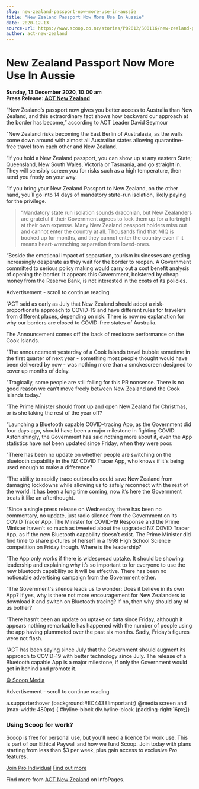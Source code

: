 ```yaml
---
slug: new-zealand-passport-now-more-use-in-aussie
title: "New Zealand Passport Now More Use In Aussie"
date: 2020-12-13
source-url: https://www.scoop.co.nz/stories/PO2012/S00116/new-zealand-passport-now-more-use-in-aussie.htm
author: act-new-zealand
---
```

New Zealand Passport Now More Use In Aussie
===========================================

**Sunday, 13 December 2020, 10:00 am**  
**Press Release: [ACT New Zealand](https://info.scoop.co.nz/ACT_New_Zealand)**

“New Zealand’s passport now gives you better access to Australia than New Zealand, and this extraordinary fact shows how backward our approach at the border has become,” according to ACT Leader David Seymour

"New Zealand risks becoming the East Berlin of Australasia, as the walls come down around with almost all Australian states allowing quarantine-free travel from each other and New Zealand.

“If you hold a New Zealand passport, you can show up at any eastern State; Queensland, New South Wales, Victoria or Tasmania, and go straight in. They will sensibly screen you for risks such as a high temperature, then send you freely on your way.

“If you bring your New Zealand Passport to New Zealand, on the other hand, you’ll go into 14 days of mandatory state-run isolation, likely paying for the privilege.

> “Mandatory state run isolation sounds draconian, but New Zealanders are grateful if their Government agrees to lock them up for a fortnight at their own expense. Many New Zealand passport holders miss out and cannot enter the country at all. Thousands find that MIQ is booked up for months, and they cannot enter the country even if it means heart-wrenching separation from loved-ones.

“Beside the emotional impact of separation, tourism businesses are getting increasingly desperate as they wait for the border to reopen. A Government committed to serious policy making would carry out a cost benefit analysis of opening the border. It appears this Government, bolstered by cheap money from the Reserve Bank, is not interested in the costs of its policies.

Advertisement - scroll to continue reading





“ACT said as early as July that New Zealand should adopt a risk-proportionate approach to COVID-19 and have different rules for travelers from different places, depending on risk. There is now no explanation for why our borders are closed to COVID-free states of Australia.

The Announcement comes off the back of mediocre performance on the Cook Islands.

"The announcement yesterday of a Cook Islands travel bubble sometime in the first quarter of next year - something most people thought would have been delivered by now - was nothing more than a smokescreen designed to cover up months of delay.

"Tragically, some people are still falling for this PR nonsense. There is no good reason we can’t move freely between New Zealand and the Cook Islands today.’

“The Prime Minister should front up and open New Zealand for Christmas, or is she taking the rest of the year off?

“Launching a Bluetooth capable COVID-tracing App, as the Government did four days ago, should have been a major milestone in fighting COVID. Astonishingly, the Government has said nothing more about it, even the App statistics have not been updated since Friday, when they were poor.

"There has been no update on whether people are switching on the bluetooth capability in the NZ COVID Tracer App, who knows if it's being used enough to make a difference?

“The ability to rapidly trace outbreaks could save New Zealand from damaging lockdowns while allowing us to safely reconnect with the rest of the world. It has been a long time coming, now it’s here the Government treats it like an afterthought.

“Since a single press release on Wednesday, there has been no commentary, no update, just radio silence from the Government on its COVID Tracer App. The Minister for COVID-19 Response and the Prime Minister haven’t so much as tweeted about the upgraded NZ COVID Tracer App, as if the new Bluetooth capability doesn’t exist. The Prime Minister did find time to share pictures of herself in a 1998 High School Science competition on Friday though. Where is the leadership?

“The App only works if there is widespread uptake. It should be showing leadership and explaining why it’s so important to for everyone to use the new bluetooth capability so it will be effective. There has been no noticeable advertising campaign from the Government either.

“The Government's silence leads us to wonder: Does it believe in its own App? If yes, why is there not more encouragement for New Zealanders to download it and switch on Bluetooth tracing? If no, then why should any of us bother?

“There hasn’t been an update on uptake or data since Friday, although it appears nothing remarkable has happened with the number of people using the app having plummeted over the past six months. Sadly, Friday’s figures were not flash.

“ACT has been saying since July that the Government should augment its approach to COVID-19 with better technology since July. The release of a Bluetooth capable App is a major milestone, if only the Government would get in behind and promote it.

[© Scoop Media](http://www.scoop.co.nz/about/terms.html)  

Advertisement - scroll to continue reading



a.supporter:hover {background:#EC4438!important;} @media screen and (max-width: 480px) { #byline-block div.byline-block {padding-right:16px;}}

### Using Scoop for work?

Scoop is free for personal use, but you’ll need a licence for work use. This is part of our Ethical Paywall and how we fund Scoop. Join today with plans starting from less than $3 per week, plus gain access to exclusive _Pro_ features.  
  
[Join Pro Individual](https://pro.scoop.co.nz/Individual/?from=ProIn24) [Find out more](https://pro.scoop.co.nz/using-scoop-for-work/?from=ProIn24)

Find more from [ACT New Zealand](https://info.scoop.co.nz/ACT_New_Zealand) on InfoPages.